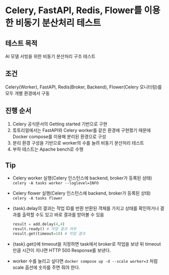 # Celery, FastAPI, Redis, Flower를 이용한 비동기 분산처리 테스트

## 테스트 목적
AI 모델 서빙을 위한 비동기 분산처리 구조 테스트

## 조건
Celery(Worker), FastAPI, Redis(Broker, Backend), Flower(Celery 모니터링)를 모두 개별 환경에서 구동


## 진행 순서
1. Celery 공식문서의 Getting started 기반으로 구현
2. 튜토리얼에서는 FastAPI와 Celery worker를 같은 환경에 구현했기 때문에 Docker compose를 이용해 분리된 환경으로 구성
3. 분리 환경 구성을 기반으로 worker의 수를 늘려 비동기 분산처리 테스트
4. 부하 테스트는 Apache bench로 수행

## Tip
- Celery worker 실행(Celery 인스턴스에 backend, broker가 등록된 상태)
	`celery -A tasks worker --loglevel=INFO`

- Celery flower 실행(Celery 인스턴스에 backend, broker가 등록된 상태)
	`celery -A tasks flower`

- {task}.delay의 결과는 작업 ID를 반환 반환된 객체를 가지고 상태를 확인하거나 결과를 출력할 수도 있고 바로 결과를 받아볼 수 있음
	```python
	result = add.delay(4,4)
	result.ready() # 작업 결과 여부
	result.get(timeout=10) # 작업 결과
	```

- {task}.get()에 timeout을 지정하면 task에서 broker로 작업을 보낸 뒤 timeout만큼 시간이 지나면 HTTP 500 Response를 보낸다.

- worker 수를 늘리고 싶다면 `docker compose up -d --scale worker=3` 처럼 scale 옵션에 숫자를 주면 줘야 한다.